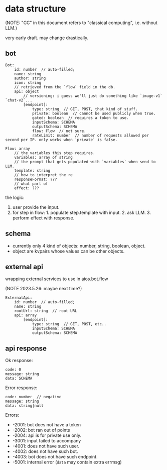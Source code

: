 # data structure

(NOTE: "CC" in this document refers to "classical computing", i.e. without LLM.)

very early draft. may change drastically.

## bot

```
Bot:
    id: number  // auto-filled;
    name: string
    author: string
    icon: string
    // retrieved from the `flow` field in the db.
    api: object
        // versioning: i guess we'll just do something like `image-v1` `chat-v2`...
        [endpoint]:
            type: string  // GET, POST, that kind of stuff.
            private: boolean  // cannot be used publicly when true.
            gated: boolean  // requires a token to use.
            inputSchema: SCHEMA
            outputSchema: SCHEMA
            flow: Flow  // not sure.
            rateLimit: number  // number of requests allowed per second per IP. only works when `private` is false.
```

```
Flow: array
    // the variables this step requires.
    variables: array of string
    // the prompt that gets populated with `variables` when send to LLM.
    template: string
    // how to interpret the re
    responseFormat: ???
    // what part of 
    effect: ???
```

the logic:

1.  user provide the input.
2.  for step in flow:
        1.  populate step.template with input.
        2.  ask LLM.
        3.  perform effect with response.

## schema

+ currently only 4 kind of objects: number, string, boolean, object.
+ object are kvpairs whose values can be other objects.

## external api

wrapping external services to use in aios.bot.flow

(NOTE 2023.5.26: maybe next time?)

```
ExternalApi:
    id: number  // auto-filled;
    name: string
    rootUrl: string  // root URL
    api: array
        [endpoint]:
            type: string  // GET, POST, etc..
            inputSchema: SCHEMA
            outputSchema: SCHEMA
```

## api response

Ok response:

```
code: 0
message: string
data: SCHEMA
```

Error response:

```
code: number  // negative
message: string
data: string|null
```

Errors:

+ -2001: bot does not have a token
+ -2002: bot ran out of points
+ -2004: api is for private use only.
+ -3001: input failed to accompany 
+ -4001: does not have such user.
+ -4002: does not have such bot.
+ -4003: bot does not have such endpoint.
+ -5001: internal error (`data` may contain extra errmsg)
